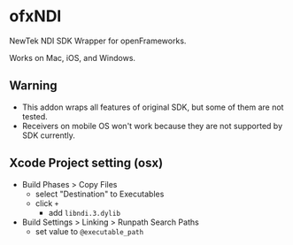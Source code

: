 # ofxNDI

NewTek NDI SDK Wrapper for openFrameworks.

Works on Mac, iOS, and Windows.

## Warning
- This addon wraps all features of original SDK, but some of them are not tested. 
- Receivers on mobile OS won't work because they are not supported by SDK currently.

## Xcode Project setting (osx)

* Build Phases > Copy Files
  * select "Destination" to Executables
  * click `+`
    * add `libndi.3.dylib`
* Build Settings > Linking > Runpath Search Paths
  * set value to  `@executable_path`

